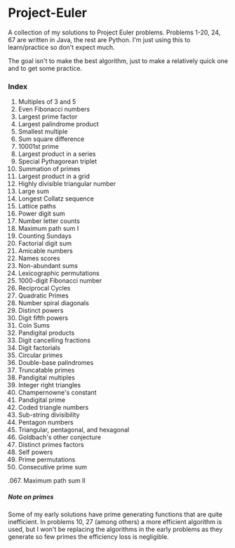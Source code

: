 # Project-Euler
A collection of my solutions to Project Euler problems. Problems 1-20, 24, 67 are written in Java, the rest are Python. I'm just using this to learn/practice so don't expect much.

The goal isn't to make the best algorithm, just to make a relatively quick one and to get some practice.

### Index
001. Multiples of 3 and 5
002. Even Fibonacci numbers
003. Largest prime factor
004. Largest palindrome product
005. Smallest multiple
006. Sum square difference
007. 10001st prime
008. Largest product in a series
009. Special Pythagorean triplet
010. Summation of primes
011. Largest product in a grid
012. Highly divisible triangular number
013. Large sum
014. Longest Collatz sequence
015. Lattice paths
016. Power digit sum
017. Number letter counts
018. Maximum path sum I
019. Counting Sundays
020. Factorial digit sum
021. Amicable numbers
022. Names scores
023. Non-abundant sums
024. Lexicographic permutations
025. 1000-digit Fibonacci number
026. Reciprocal Cycles
027. Quadratic Primes
028. Number spiral diagonals
029. Distinct powers
030. Digit fifth powers
031. Coin Sums
032. Pandigital products
033. Digit cancelling fractions
034. Digit factorials
035. Circular primes
036. Double-base palindromes
037. Truncatable primes
038. Pandigital multiples
039. Integer right triangles
040. Champernowne's constant
041. Pandigital prime
042. Coded triangle numbers
043. Sub-string divisibility
044. Pentagon numbers
045. Triangular, pentagonal, and hexagonal
046. Goldbach's other conjecture
047. Distinct primes factors
048. Self powers
049. Prime permutations
050. Consecutive prime sum

.067. Maximum path sum II

##### Note on primes
Some of my early solutions have prime generating functions that are quite inefficient. In problems 10, 27 (among others) a more efficient algorithm is used, but I won't be replacing the algorithms in the early problems as they generate so few primes the efficiency loss is negligible.
